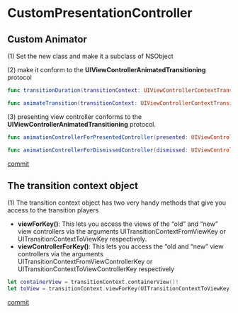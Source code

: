 # CustomPresentationController

## Custom Animator

(1) Set the new class and make it a subclass of NSObject


(2) make it conform to the **UIViewControllerAnimatedTransitioning** protocol

```swift
func transitionDuration(transitionContext: UIViewControllerContextTransitioning?) -> NSTimeInterval

func animateTransition(transitionContext: UIViewControllerContextTransitioning)
```
(3) presenting view controller conforms to the **UIViewControllerAnimatedTransitioning** protocol.

```swift
func animationControllerForPresentedController(presented: UIViewController, presentingController presenting: UIViewController, sourceController source: UIViewController) -> UIViewControllerAnimatedTransitioning?

func animationControllerForDismissedController(dismissed: UIViewController) -> UIViewControllerAnimatedTransitioning? 
```

[commit](https://github.com/htaiwan/CustomPresentationController/commit/8b50954d800b97dc43f1e18f82f3252297bc5afa)

## The transition context object

(1) The transition context object has two very handy methods that give you access to the transition players

* **viewForKey()**: This lets you access the views of the “old” and “new” view controllers via the arguments UITransitionContextFromViewKey or UITransitionContextToViewKey respectively.
* **viewControllerForKey()**: This lets you access the “old and “new” view controllers via the arguments UITransitionContextFromViewControllerKey or
UITransitionContextToViewControllerKey respectively

```swift
let containerView = transitionContext.containerView()!
let toView = transitionContext.viewForKey(UITransitionContextToViewKey)!

```
[commit](https://github.com/htaiwan/CustomPresentationController/commit/22d0b1e58785b7083b91cd094ec40745f721af04)
